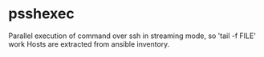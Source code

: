 # psshexec

Parallel execution of command over ssh in streaming mode, so 'tail -f FILE' work
Hosts are extracted from ansible inventory.
